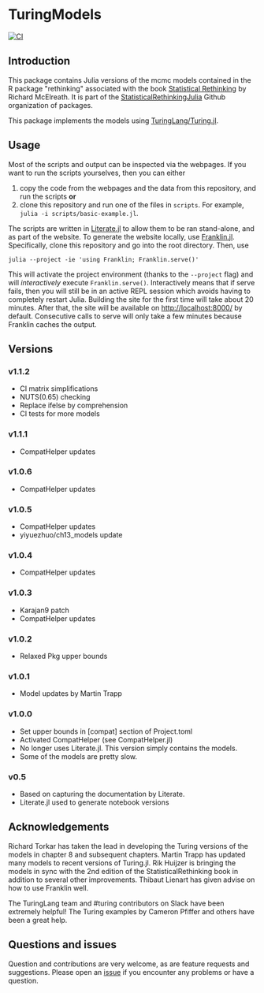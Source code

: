 # TuringModels

[![CI][ci-img]][ci-url]

## Introduction

This package contains Julia versions of the mcmc models contained in the R package "rethinking" associated with the book [Statistical Rethinking](https://xcelab.net/rm/statistical-rethinking/) by Richard McElreath. It is part of the [StatisticalRethinkingJulia](https://github.com/StatisticalRethinkingJulia) Github organization of packages.

This package implements the models using [TuringLang/Turing.jl](https://github.com/TuringLang).

## Usage

Most of the scripts and output can be inspected via the webpages.
If you want to run the scripts yourselves, then you can either

1. copy the code from the webpages and the data from this repository, and run the scripts **or**
1. clone this repository and run one of the files in `scripts`. For example, `julia -i scripts/basic-example.jl`.

The scripts are written in [Literate.jl](https://github.com/fredrikekre/Literate.jl) to allow them to be ran stand-alone, and as part of the website.
To generate the website locally, use [Franklin.jl](https://github.com/tlienart/Franklin.jl).
Specifically, clone this repository and go into the root directory. 
Then, use
```
julia --project -ie 'using Franklin; Franklin.serve()'
```
This will activate the project environment (thanks to the `--project` flag) and will _interactively_ execute `Franklin.serve()`.
Interactively means that if serve fails, then you will still be in an active REPL session which avoids having to completely restart Julia.
Building the site for the first time will take about 20 minutes.
After that, the site will be available on <http://localhost:8000/> by default.
Consecutive calls to serve will only take a few minutes because Franklin caches the output.

## Versions

### v1.1.2

- CI matrix simplifications
- NUTS(0.65) checking
- Replace ifelse by comprehension
- CI tests for more models

### v1.1.1

-  CompatHelper updates

### v1.0.6

-  CompatHelper updates

### v1.0.5

- CompatHelper updates
- yiyuezhuo/ch13_models update

### v1.0.4

- CompatHelper updates

### v1.0.3

- Karajan9 patch
- CompatHelper updates

### v1.0.2

- Relaxed Pkg upper bounds

### v1.0.1

- Model updates by Martin Trapp

### v1.0.0

- Set upper bounds in [compat] section of Project.toml
- Activated CompatHelper (see CompatHelper.jl)
- No longer uses Literate.jl. This version simply contains the models.
- Some of the models are pretty slow.

### v0.5

- Based on capturing the documentation by Literate.
- Literate.jl used to generate notebook versions

## Acknowledgements

Richard Torkar has taken the lead in developing the Turing versions of the models in chapter 8 and subsequent chapters. 
Martin Trapp has updated many models to recent versions of Turing.jl. 
Rik Huijzer is bringing the models in sync with the 2nd edition of the StatisticalRethinking book in addition to several other improvements.
Thibaut Lienart has given advise on how to use Franklin well.

The TuringLang team and #turing contributors on Slack have been extremely helpful! 
The Turing examples by Cameron Pfiffer and others have been a great help.

## Questions and issues

Question and contributions are very welcome, as are feature requests and suggestions. Please open an [issue][issues-url] if you encounter any problems or have a question.

[ci-img]: https://github.com/StatisticalRethinkingJulia/TuringModels.jl/workflows/Deploy/badge.svg
[ci-url]: https://statisticalrethinkingjulia.github.io/TuringModels.jl/

[issues-url]: https://github.com/StatisticalRethinkingJulia/TuringModels.jl/issues
